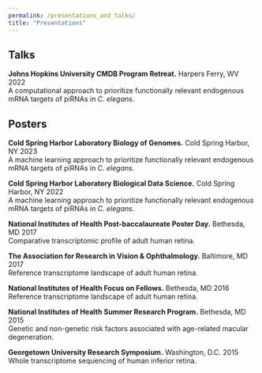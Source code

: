 ```yaml
---
permalink: /presentations_and_talks/
title: "Presentations"
---
```

## <b>Talks</b>
<p><b>Johns Hopkins University CMDB Program Retreat.</b> Harpers Ferry, WV 2022<br>
A computational approach to prioritize functionally relevant endogenous mRNA targets of piRNAs in <i>C. elegans</i>.</p>

## <b>Posters</b>
<p><b>Cold Spring Harbor Laboratory Biology of Genomes.</b> Cold Spring Harbor, NY 2023<br>
A machine learning approach to prioritize functionally relevant endogenous mRNA targets of piRNAs in <i>C.
elegans</i>.</p>
<p><b>Cold Spring Harbor Laboratory Biological Data Science.</b> Cold Spring Harbor, NY 2022<br>
A machine learning approach to prioritize functionally relevant endogenous mRNA targets of piRNAs in <i>C. elegans</i>.</p>
<p><b>National Institutes of Health Post-baccalaureate Poster Day.</b> Bethesda, MD 2017<br>
Comparative transcriptomic profile of adult human retina.</p>
<p><b>The Association for Research in Vision & Ophthalmology.</b> Baltimore, MD 2017<br>
Reference transcriptome landscape of adult human retina.</p>
<p><b>National Institutes of Health Focus on Fellows.</b> Bethesda, MD 2016<br>
Reference transcriptome landscape of adult human retina.</p>
<p><b>National Institutes of Health Summer Research Program.</b> Bethesda, MD 2015<br>
Genetic and non-genetic risk factors associated with age-related macular degeneration.</p>
<p><b>Georgetown University Research Symposium.</b> Washington, D.C. 2015<br>
Whole transcriptome sequencing of human inferior retina.</p>
